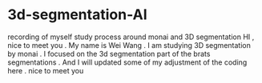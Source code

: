 # 3d-segmentation-AI
recording of myself study process around monai and 3D segmentation 
HI , nice to meet you . My name is Wei Wang . I am studying 3D segmentation by monai . I focused on the 3d segmentation part of the brats segmentations . And I will updated some of my adjustment of the coding here .
nice to meet you 
